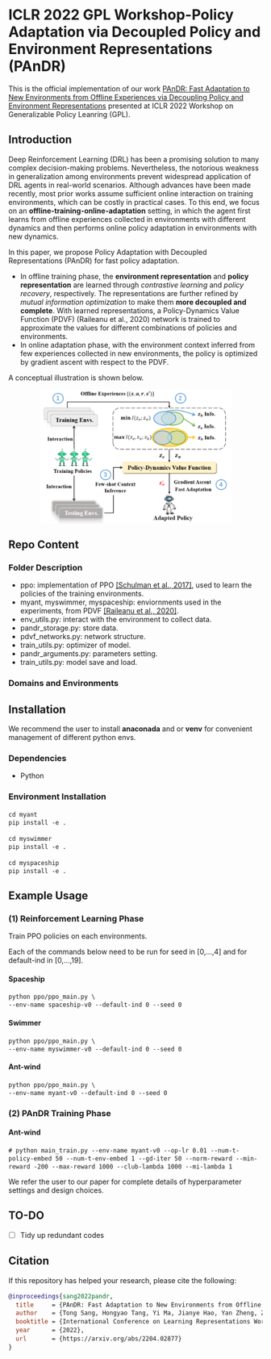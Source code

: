 # ICLR 2022 GPL Workshop-Policy Adaptation via Decoupled Policy and Environment Representations (PAnDR)

This is the official implementation of 
our work [PAnDR: Fast Adaptation to New Environments from Offline Experiences via Decoupling Policy and Environment Representations](https://arxiv.org/abs/2204.02877)
presented at ICLR 2022 Workshop on Generalizable Policy Leanring (GPL).

## Introduction

Deep Reinforcement Learning (DRL) has been a promising solution to many complex decision-making problems. Nevertheless, the notorious weakness in generalization among environments prevent widespread application of DRL agents in real-world scenarios. 
Although advances have been made recently, most prior works assume sufficient online interaction on training environments, which can be costly in practical cases. 
To this end, we focus on an **offline-training-online-adaptation** setting, in which the agent first learns from offline experiences collected in environments with different dynamics and then performs online policy adaptation in environments with new dynamics. 

In this paper, we propose Policy Adaptation with Decoupled Representations (PAnDR) for fast policy adaptation. 
- In offline training phase, the **environment representation** and **policy representation** are learned through _contrastive learning_ and _policy recovery_, respectively. The representations are further refined by _mutual information optimization_ to make them **more decoupled and complete**. With learned representations, a Policy-Dynamics Value Function (PDVF) (Raileanu et al., 2020) network is trained to approximate the values for different combinations of policies and environments. 
- In online adaptation phase, with the environment context inferred from few experiences collected in new environments, the policy is optimized by gradient ascent with respect to the PDVF.

A conceptual illustration is shown below.

<div align=center><img align="center" src="./assets/PAnDR_concept.png" alt="PAnDR Conceptual Illustration" style="zoom:40%;" /></div>

## Repo Content

### Folder Description
- ppo: implementation of PPO [[Schulman et al., 2017]](https://arxiv.org/abs/1707.06347), used to learn the policies of the training environments.
- myant, myswimmer, myspaceship: enviornments used in the experiments, from PDVF [[Raileanu et al., 2020]](https://arxiv.org/abs/2007.02879v1).
- env_utils.py: interact with the environment to collect data.
- pandr_storage.py: store data.
- pdvf_networks.py: network structure.
- train_utils.py: optimizer of model.
- pandr_arguments.py: parameters setting.
- train_utils.py: model save and load.

### Domains and Environments


## Installation

We recommend the user to install **anaconada** and or **venv** for convenient management of different python envs.

### Dependencies

- Python 



### Environment Installation
```
cd myant 
pip install -e .  

cd myswimmer 
pip install -e .  

cd myspaceship 
pip install -e .  
```

## Example Usage

### (1) Reinforcement Learning Phase 

Train PPO policies on each environments.

Each of the commands below need to be run 
for seed in [0,...,4] and for default-ind in [0,...,19].

#### Spaceship
```
python ppo/ppo_main.py \
--env-name spaceship-v0 --default-ind 0 --seed 0 
```

#### Swimmer
```
python ppo/ppo_main.py \
--env-name myswimmer-v0 --default-ind 0 --seed 0 
```

#### Ant-wind
```
python ppo/ppo_main.py \
--env-name myant-v0 --default-ind 0 --seed 0 
```

### (2) PAnDR Training Phase

#### Ant-wind
```
# python main_train.py --env-name myant-v0 --op-lr 0.01 --num-t-policy-embed 50 --num-t-env-embed 1 --gd-iter 50 --norm-reward --min-reward -200 --max-reward 1000 --club-lambda 1000 --mi-lambda 1
```


We refer the user to our paper for complete details of hyperparameter settings and design choices.

## TO-DO
- [ ] Tidy up redundant codes

## Citation
If this repository has helped your research, please cite the following:
```bibtex
@inproceedings{sang2022pandr,
  title     = {PAnDR: Fast Adaptation to New Environments from Offline Experiences via Decoupling Policy and Environment Representations},
  author    = {Tong Sang, Hongyao Tang, Yi Ma, Jianye Hao, Yan Zheng, Zhaopeng Meng, Boyan Li, Zhen Wang},
  booktitle = {International Conference on Learning Representations Workshop on Generalizable Policy Learning},
  year      = {2022},
  url       = {https://arxiv.org/abs/2204.02877}
}
```

